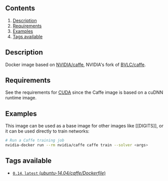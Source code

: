 ## Contents
1. [Description](#description)
1. [Requirements](#requirements)
1. [Examples](#examples)
1. [Tags available](#tags-available)

## Description
Docker image based on [NVIDIA/caffe](https://github.com/NVIDIA/caffe), NVIDIA's fork of [BVLC/caffe](https://github.com/BVLC/caffe).

## Requirements
See the requirements for [CUDA](CUDA#requirements) since the Caffe image is based on a cuDNN runtime image.

## Examples
This image can be used as a base image for other images like [[DIGITS]], or it can be used directly to train networks:
```sh
# Run a Caffe training job
nvidia-docker run --rm nvidia/caffe caffe train --solver <args>
```

## Tags available
- [`0.14`, `latest` (*ubuntu-14.04/caffe/Dockerfile*)](https://github.com/NVIDIA/nvidia-docker/blob/master/ubuntu-14.04/caffe/0.14/Dockerfile)
